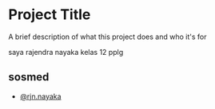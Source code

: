 
# Project Title

A brief description of what this project does and who it's for

saya rajendra nayaka
kelas 12 pplg
## sosmed

- [@rjn.nayaka](https://www.instagram.com/rjn.nayaka_/)

